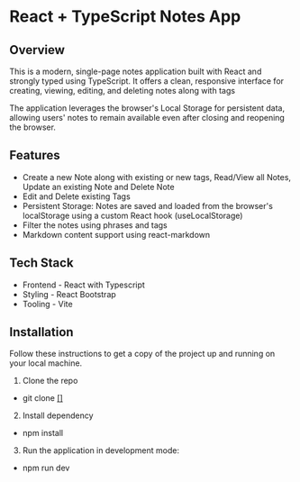 # React + TypeScript Notes App

## Overview

This is a modern, single-page notes application built with React and strongly typed using TypeScript. It offers a clean, responsive interface for creating, viewing, editing, and deleting notes along with tags

The application leverages the browser's Local Storage for persistent data, allowing users' notes to remain available even after closing and reopening the browser.

## Features

- Create a new Note along with existing or new tags, Read/View all Notes, Update an existing Note and Delete Note
- Edit and Delete existing Tags
- Persistent Storage: Notes are saved and loaded from the browser's localStorage using a custom React hook (useLocalStorage)
- Filter the notes using phrases and tags
- Markdown content support using react-markdown

## Tech Stack

- Frontend - React with Typescript
- Styling - React Bootstrap
- Tooling - Vite

## Installation

Follow these instructions to get a copy of the project up and running on your local machine.

1. Clone the repo

- git clone [\[\]](https://github.com/senthil-kumari/notesapp-react-typescript)

2. Install dependency

- npm install

3. Run the application in development mode:

- npm run dev

